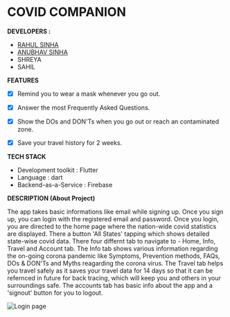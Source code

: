 # COVID COMPANION

**DEVELOPERS :** 
* [RAHUL SINHA](https://github.com/viroinrahul)
* [ANUBHAV SINHA](https://github.com/sinha-anubhav79)
* SHREYA
* SAHIL


**FEATURES**
* [x] Remind you to wear a mask whenever you go out.
* [x] Answer the most Frequently Asked Questions.
* [x] Show the DOs and DON'Ts when you go out or reach an contaminated zone.
* [x] Save your travel history for 2 weeks.


**TECH STACK**
* Development toolkit : Flutter
* Language : dart
* Backend-as-a-Service : Firebase

**DESCRIPTION (About Project)**

The app takes basic informations like email while signing up. Once you sign up, you can login with the registered email and password. Once you login, you are directed to the home page where the nation-wide covid statistics are displayed. There a button 'All States' tapping which shows detailed state-wise covid data. There four differnt tab to navigate to - Home, Info, Travel and Account tab. The Info tab shows various information regarding the on-going corona pandemic like Symptoms, Prevention methods, FAQs, DOs & DON'Ts and Myths reagarding the corona virus. The Travel tab helps you travel safely as it saves your travel data for 14 days so that it can be refernced in future for back tracing, which will keep you and others in your surroundings safe. The accounts tab has basic info about the app and a 'signout' button for you to logout.

![Login page](./assets/covComp04.gif)